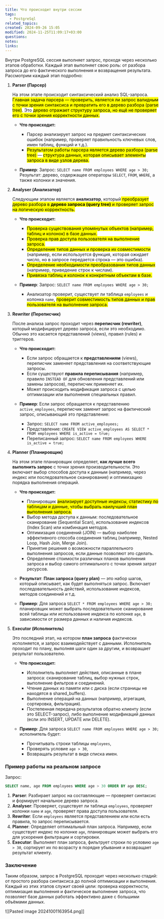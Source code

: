 ```yaml
---
title: Что происходит внутри сессии
tags:
  - PostgreSql
related_topics: 
created: 2024-09-26 15:05
modified: 2024-11-25T11:09:17+03:00
questions: 
notes: 
links: 
---
```

Внутри PostgreSQL сессия выполняет запрос, проходя через несколько этапов обработки. Каждый этап выполняет свою роль: от разбора запроса до его фактического выполнения и возвращения результата. Рассмотрим каждый этап подробно:

1. **Parser (Парсер)**
    
    На этом этапе происходит синтаксический анализ SQL-запроса. <mark class="hltr-green2">Главная задача парсера — проверить, является ли запрос валидным с точки зрения синтаксиса и превратить его в дерево разбора (parse tree)</mark>. Это <mark class="hltr-yellow">дерево отражает структуру запроса, но ещё не проверяет его с точки зрения корректности данных.</mark>
    
    - **Что происходит:**
        
        - Парсер анализирует запрос на предмет синтаксических ошибок (например, проверяет правильность ключевых слов, имен таблиц, функций и т.д.).
        - <mark class="hltr-red">Результатом работы парсера является дерево разбора (parse tree) </mark>— <mark class="hltr-yellow">структура данных, которая описывает элементы запроса в виде узлов дерева.</mark>
    - **Пример**: Запрос: `SELECT name FROM employees WHERE age > 30;` Результат: дерево, содержащее операторы `SELECT`, `FROM`, `WHERE`, а также колонки и значения.
        
2. **Analyser (Анализатор)**
    
    Следующим этапом является **анализатор**, который<mark class="hltr-yellow"> преобразует дерево разбора в **дерево запроса (query tree)** и проверяет запрос на логическую корректность.</mark>
    
    - **Что происходит:**
        
        - <mark class="hltr-purple">Проверка существования упомянутых объектов (например, таблиц и колонок) в базе данных.</mark>
        - <mark class="hltr-blue">Проверка прав доступа пользователя на выполнение запроса.</mark>
        - <mark class="hltr-purple">Определение типов данных и проверка их совместимости</mark> (например, если используется функция, которая ожидает число, но в запросе передается строка — это ошибка).
        - <mark class="hltr-blue">Определение необходимости преобразования типов данных</mark> (например, приведение строк к числам).
        - <mark class="hltr-purple">Привязка таблиц и колонок к конкретным объектам в базе.</mark>
    - **Пример**: Запрос: `SELECT name FROM employees WHERE age > 30;`
        
        - Анализатор проверит, существует ли таблица `employees` и колонка `name`, <mark class="hltr-yellow">проверит совместимость типов данных и прав пользователя на выполнение запроса.</mark>
3. **Rewriter (Переписчик)**
    
    После анализа запрос проходит через **переписчик (rewriter)**, который модифицирует дерево запроса, если это необходимо. Обычно это касается представлений (views), правил (rules) и триггеров.
    
    - **Что происходит:**
        
        - Если запрос обращается к **представлениям** (views), переписчик заменяет представления на соответствующие запросы.
        - Если существуют **правила переписывания** (например, правило `INSTEAD OF` для обновления представлений или замены запросов), переписчик применяет их.
        - Может происходить модификация запроса с целью оптимизации или выполнения специальных правил.
    - **Пример**: Если запрос обращается к представлению `active_employees`, переписчик заменит запрос на фактический запрос, описывающий это представление:
        
        - Запрос: `SELECT name FROM active_employees;`
        - Представление: `CREATE VIEW active_employees AS SELECT * FROM employees WHERE is_active = true;`
        - Переписанный запрос: `SELECT name FROM employees WHERE is_active = true;`
4. **Planner (Планировщик)**
    
    На этом этапе планировщик определяет, **как лучше всего выполнить запрос** с точки зрения производительности. Это включает выбор способов доступа к данным (например, через индекс или последовательное сканирование) и оптимизацию порядка выполнения операций.
    
    - **Что происходит:**
        
        - Планировщик <mark class="hltr-purple">анализирует доступные индексы, статистику по таблицам и данные, чтобы выбрать наилучший план выполнения запроса.</mark>
        - Выбор метода доступа к данным: последовательное сканирование (Sequential Scan), использование индексов (Index Scan) или комбинация методов.
        - Оптимизация соединений (JOIN) — выбор наиболее эффективного способа соединения таблиц (например, Nested Loop, Hash Join, Merge Join).
        - Принятие решения о возможности параллельного выполнения запросов, если данные позволяют это сделать.
        - Определение стоимости различных планов выполнения запроса и выбор самого оптимального с точки зрения затрат ресурсов.
    - **Результат**: **План запроса (query plan)** — это набор шагов, который описывает, как будет выполняться запрос. Включает последовательность действий, использование индексов, методов соединений и т.д.
        
    - **Пример**: Для запроса `SELECT * FROM employees WHERE age > 30;` планировщик может выбрать последовательное сканирование всей таблицы или использование индекса по колонке `age`, в зависимости от размера данных и наличия индексов.
        
5. **Executor (Исполнитель)**
    
    Это последний этап, на котором **план запроса** фактически исполняется, и запрос взаимодействует с данными. Исполнитель проходит по плану, выполняя шаги один за другим, и возвращает результат пользователю.
    
    - **Что происходит:**
        
        - Исполнитель выполняет действия, описанные в плане запроса: сканирование таблиц, выбор нужных строк, выполнение фильтров и соединений.
        - Чтение данных из памяти или с диска (если страницы не находятся в shared_buffers).
        - Выполнение операций на данных (например, агрегация, сортировка, фильтрация).
        - Постепенная передача результатов обратно клиенту (если это SELECT-запрос), либо выполнение модификаций данных (если это INSERT, UPDATE или DELETE).
    - **Пример**: Для запроса `SELECT name FROM employees WHERE age > 30;` исполнитель будет:
        
        - Прочитывать строки таблицы `employees`,
        - Проверять условие `age > 30`,
        - Возвращать результат в виде списка имен.

### Пример работы на реальном запросе

Запрос:

```sql
SELECT name, age FROM employees WHERE age > 30 ORDER BY age DESC;
```

1. **Parser**: Разбирает запрос на составляющие — проверяет синтаксис и формирует начальное дерево запроса.
2. **Analyser**: Проверяет, существует ли таблица `employees`, проверяет колонки `name` и `age`, проверяет права доступа пользователя.
3. **Rewriter**: Если `employees` является представлением или если есть правила, то запрос переписывается.
4. **Planner**: Определяет оптимальный план запроса. Например, если существует индекс по колонке `age`, планировщик может выбрать его для ускорения фильтрации и сортировки.
5. **Executor**: Выполняет план запроса, фильтрует строки по условию `age > 30`, сортирует их по возрасту в порядке убывания и возвращает результат клиенту.

### Заключение

Таким образом, запрос в PostgreSQL проходит через несколько стадий: от простого разбора синтаксиса до полной оптимизации и выполнения. Каждый из этих этапов служит своей цели: проверка корректности, оптимизация выполнения и фактическое выполнение запроса, что позволяет базе данных работать эффективно даже с большими объёмами данных.

![[Pasted image 20241001163954.png]]

